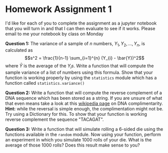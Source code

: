 # Homework Assignment 1
I'd like for each of you to complete the assignment as a jupyter notebook
that you will turn in and that I can then evaluate to see if it works. Please
email to me your notebook by class on Monday

**Question 1:** The variance of a sample of $n$ numbers, $Y_1, Y_2, ..., Y_n$,
 is calculated as
$$s^2 = \frac{1}{n-1} \sum_{i=1}^{n} (Y_{i} - \bar{Y})^2$$
where $\bar{Y}$ is the average of the $Y_is$. Write a function that will compute the sample variance of a list of numbers using this formula. Show that your 
function is working properly by using the `statistics` module which has a function
called `statistics.variance()`

**Question 2:** Write a function that will compute the reverse complement of
a DNA sequence which has been stored as a string. If you are unsure of what that
even means take a look at this [wikipedia page](https://en.wikipedia.org/wiki/Complementarity_(molecular_biology)) on DNA complimentarity. **Hint:** while the reversal 
is simple enough, the complimentation might not be. Try using a Dictionary for this.
To show that your function is working reverse complement the sequence "TACAGAT".

**Question 3:** Write a function that will simulate rolling a 6-sided die using
the functions available in the `random` module. Now using your function, perform
an experiment in which you simulate 1000 rolls of your die. What is the average
of those 1000 rolls? Does this result make sense to you? 


